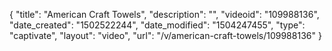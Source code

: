 {
    "title": "American Craft Towels",
    "description": "",
    "videoid": "109988136",
    "date_created": "1502522244",
    "date_modified": "1504247455",
    "type": "captivate",
    "layout": "video",
    "url": "\/v\/american-craft-towels\/109988136"
}